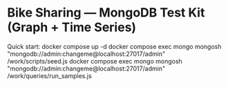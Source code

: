 
# Bike Sharing — MongoDB Test Kit (Graph + Time Series)
Quick start:
  docker compose up -d
  docker compose exec mongo mongosh "mongodb://admin:changeme@localhost:27017/admin" /work/scripts/seed.js
  docker compose exec mongo mongosh "mongodb://admin:changeme@localhost:27017/admin" /work/queries/run_samples.js

